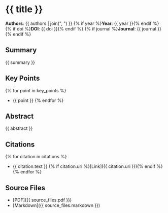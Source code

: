 # {{ title }}

**Authors**: {{ authors | join(", ") }}
{% if year %}**Year**: {{ year }}{% endif %}
{% if doi %}**DOI**: {{ doi }}{% endif %}
{% if journal %}**Journal**: {{ journal }}{% endif %}

## Summary

{{ summary }}

## Key Points

{% for point in key_points %}
- {{ point }}
{% endfor %}

## Abstract

{{ abstract }}

## Citations

{% for citation in citations %}
- {{ citation.text }} {% if citation.uri %}[Link]({{ citation.uri }}){% endif %}
{% endfor %}

## Source Files

- [PDF]({{ source_files.pdf }})
- [Markdown]({{ source_files.markdown }})
